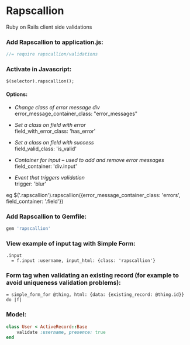 Rapscallion
===========

Ruby on Rails client side validations

### Add Rapscallion to application.js:

``` javascript
//= require rapscallion/validations
```

### Activate in Javascript:
	$(selector).rapscallion();

#### Options:

- *Change class of error message div*  
  error_message_container_class: "error_messages"

- *Set a class on field with error*  
  field_with_error_class: 'has_error'

- *Set a class on field with success*  
  field_valid_class: 'is_valid'

- *Container for input – used to add and remove error messages*  
  field_container: 'div.input'

- *Event that triggers validation*  
  trigger: 'blur'

eg $('.rapscallion').rapscallion({error_message_container_class: 'errors', field_container: '.field'})

### Add Rapscallion to Gemfile:

``` ruby
gem 'rapscallion'
```

### View example of input tag with Simple Form:

``` haml
.input
  = f.input :username, input_html: {class: 'rapscallion'}
```

### Form tag when validating an existing record (for example to avoid uniqueness validation problems):

``` haml
= simple_form_for @thing, html: {data: {existing_record: @thing.id}} do |f|
```

### Model:

``` ruby
class User < ActiveRecord::Base
	validate :username, presence: true
end
```
